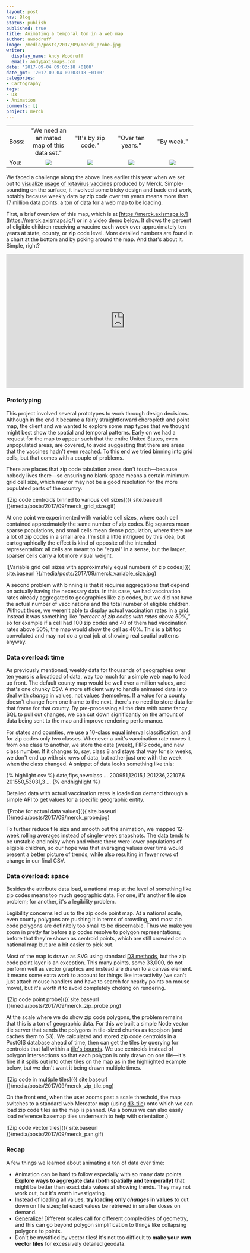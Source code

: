 ```yaml
---
layout: post
nav: Blog
status: publish
published: true
title: Animating a temporal ton in a web map
author: awoodruff
image: /media/posts/2017/09/merck_probe.jpg
writer:
  display_name: Andy Woodruff
  email: andy@axismaps.com
date: '2017-09-04 09:03:18 +0100'
date_gmt: '2017-09-04 09:03:18 +0100'
categories:
- Cartography
tags:
- D3
- Animation
comments: []
project: merck
---
```


<table style="text-align:center;">
<tr>
<td style="width:8%; text-align: left;">Boss:</td>
<td style="width:23%">"We need an animated map of this data set."</td>
<td style="width:23%">"It's by zip code."</td>
<td style="width:23%">"Over ten years."</td>
<td style="width:23%">"By week."</td>
</tr>
<tr>
<td style="text-align: left;">You:</td>
<td><img src="{{ site.baseurl }}/media/posts/2017/09/emoji1.png"/></td>
<td><img src="{{ site.baseurl }}/media/posts/2017/09/emoji2.png"/></td>
<td><img src="{{ site.baseurl }}/media/posts/2017/09/emoji3.png"/></td>
<td><img src="{{ site.baseurl }}/media/posts/2017/09/emoji4.png"/></td>
</tr>
</table>

We faced a challenge along the above lines earlier this year when we set out to [visualize usage of rotavirus vaccines](https://merck.axismaps.io/) produced by Merck. Simple-sounding on the surface, it involved some tricky design and back-end work, notably because weekly data by zip code over ten years means more than 17 million data points: a ton of data for a web map to be loading.

First, a brief overview of this map, which is at [https://merck.axismaps.io/](https://merck.axismaps.io/) or in a video demo below. It shows the percent of eligible children receiving a vaccine each week over approximately ten years at state, county, or zip code level. More detailed numbers are found in a chart at the bottom and by poking around the map. And that's about it. Simple, right?

<iframe src="https://player.vimeo.com/video/232558037" width="640" height="360" frameborder="0" webkitallowfullscreen mozallowfullscreen allowfullscreen></iframe>

### Prototyping

This project involved several prototypes to work through design decisions. Although in the end it became a fairly straightforward choropleth and point map, the client and we wanted to explore some map types that we thought might best show the spatial and temporal patterns. Early on we had a request for the map to appear such that the entire United States, even unpopulated areas, are covered, to avoid suggesting that there are areas that the vaccines hadn't even reached. To this end we tried binning into grid cells, but that comes with a couple of problems.

There are places that zip code tabulation areas don't touch—because nobody lives there—so ensuring no blank space means a certain minimum grid cell size, which may or may not be a good resolution for the more populated parts of the country.

![Zip code centroids binned to various cell sizes]({{ site.baseurl }}/media/posts/2017/09/merck_grid_size.gif)

At one point we experimented with variable cell sizes, where each cell contained approximately the same number of zip codes. Big squares mean sparse populations, and small cells mean dense population, where there are a lot of zip codes in a small area. I'm still a little intrigued by this idea, but cartographically the effect is kind of opposite of the intended representation: all cells are meant to be "equal" in a sense, but the larger, sparser cells carry a lot more visual weight.

![Variable grid cell sizes with approximately equal numbers of zip codes]({{ site.baseurl }}/media/posts/2017/09/merck_variable_size.jpg)

A second problem with binning is that it requires aggregations that depend on actually having the necessary data. In this case, we had vaccination rates already aggregated to geographies like zip codes, but we did not have the actual number of vaccinations and the total number of eligible children. Without those, we weren't able to display actual vaccination rates in a grid. Instead it was something like _"percent of zip codes with rates above 50%,"_ so for example if a cell had 100 zip codes and 40 of them had vaccination rates above 50%, the map would show the cell as 40%. This is a bit too convoluted and may not do a great job at showing real spatial patterns anyway.

### Data overload: time

As previously mentioned, weekly data for thousands of geographies over ten years is a boatload of data, way too much for a simple web map to load up front. The default county map would be well over a million values, and that's one chunky CSV. A more efficient way to handle animated data is to deal with _change_ in values, not values themselves. If a value for a county doesn't change from one frame to the next, there's no need to store data for that frame for that county. By pre-processing all the data with some fancy SQL to pull out changes, we can cut down significantly on the amount of data being sent to the map and improve rendering performance.

For states and counties, we use a 10-class equal interval classification, and for zip codes only two classes. Whenever a unit's vaccination rate moves it from one class to another, we store the date (week), FIPS code, and new class number. If it changes to, say, class 8 and stays that way for six weeks, we don't end up with six rows of data, but rather just one with the week when the class changed. A snippet of data looks something like this:

{% highlight csv %}
date,fips,newclass
...
200951,12015,1
201236,22107,6
201550,53031,3
...
{% endhighlight %}

Detailed data with actual vaccination rates is loaded on demand through a simple API to get values for a specific geographic entity.

![Probe for actual data values]({{ site.baseurl }}/media/posts/2017/09/merck_probe.jpg)

To further reduce file size and smooth out the animation, we mapped 12-week rolling averages instead of single-week snapshots. The data tends to be unstable and noisy when and where there were lower populations of eligible children, so our hope was that averaging values over time would present a better picture of trends, while also resulting in fewer rows of change in our final CSV.

### Data overload: space

Besides the attribute data load, a national map at the level of something like zip codes means too much geographic data. For one, it's another file size problem; for another, it's a legibility problem.

Legibility concerns led us to the zip code point map. At a national scale, even county polygons are pushing it in terms of crowding, and most zip code polygons are definitely too small to be discernable. Thus we make you zoom in pretty far before zip codes resolve to polygon representations; before that they're shown as centroid points, which are still crowded on a national map but are a bit easier to pick out.

Most of the map is drawn as SVG using standard [D3 methods](https://github.com/d3/d3-geo), but the zip code point layer is an exception. This many points, some 33,000, do not perform well as vector graphics and instead are drawn to a canvas element. It means some extra work to account for things like interactivity (we can't just attach mouse handlers and have to search for nearby points on mouse move), but it's worth it to avoid completely choking on rendering.

![Zip code point probe]({{ site.baseurl }}/media/posts/2017/09/merck_zip_probe.png)

At the scale where we do show zip code polygons, the problem remains that this is a ton of geographic data. For this we built a simple Node vector tile server that sends the polygons in tile-sized chunks as topojson (and caches them to S3). We calculated and stored zip code centroids in a PostGIS database ahead of time, then can get the tiles by querying for centroids that fall within a [tile's bounds](https://github.com/mapbox/sphericalmercator#bboxx-y-zoom-tms_style-srs). We use centroids instead of polygon intersections so that each polygon is only drawn on one tile—it's fine if it spills out into other tiles on the map as in the highlighted example below, but we don't want it being drawn multiple times.

![Zip code in multiple tiles]({{ site.baseurl }}/media/posts/2017/09/merck_zip_tile.png)

On the front end, when the user zooms past a scale threshold, the map switches to a standard web Mercator map (using [d3-tile](https://github.com/d3/d3-tile)) onto which we can load zip code tiles as the map is panned. (As a bonus we can also easily load reference basemap tiles underneath to help with orientation.)

![Zip code vector tiles]({{ site.baseurl }}/media/posts/2017/09/merck_pan.gif)

### Recap

A few things we learned about animating a ton of data over time:

- Animation can be hard to follow especially with so many data points. **Explore ways to aggregate data (both spatially and temporally)** that might be better than exact data values at showing trends. They may not work out, but it's worth investigating.
- Instead of loading all values, **try loading only _changes_ in values** to cut down on file sizes; let exact values be retrieved in smaller doses on demand.
- [Generalize](http://www.axismaps.com/guide/general/scale-and-generalization/)! Different scales call for different complexities of geometry, and this can go beyond polygon simplification to things like collapsing polygons to points.
- Don't be mystified by vector tiles! It's not too difficult to **make your own vector tiles** for excessively detailed geodata.